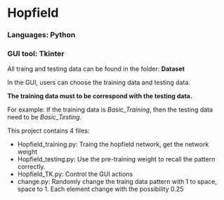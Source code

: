 # Hopfield
### Languages: Python
### GUI tool: Tkinter
<p> All traing and testing data can be found in the folder: <b>Dataset</b></p>
<p> In the GUI, users can choose the training data and testing data.</p>
<p><b>The training data must to be correspond with the testing data.</b></p>
<p> For example: If the training data is <i>Basic_Training</i>, then the testing data need to be <i>Basic_Testing</i>.</p>
<p>This project contains 4 files:</p>
<ul>
  <li>Hopfield_training.py: Traing the hopfield network, get the network weight</li>
  <li>Hopfield_testing.py: Use the pre-training weight to recall the pattern correctly.</li>
  <li>Hopfield_TK.py: Control the GUI actions</li>
  <li>change.py: Randomly change the traing data pattern with 1 to space, space to 1. Each element change with the possibility 0.25</li>
</ul>
